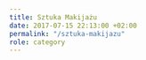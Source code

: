 ```yaml
---
title: Sztuka Makijażu
date: 2017-07-15 22:13:00 +02:00
permalink: "/sztuka-makijazu"
role: category
---
```


<div>
  <Feed { ...data } feed={ data.website.getCategoryOfTitle('Sztuka Makijażu').pages } />
</div>